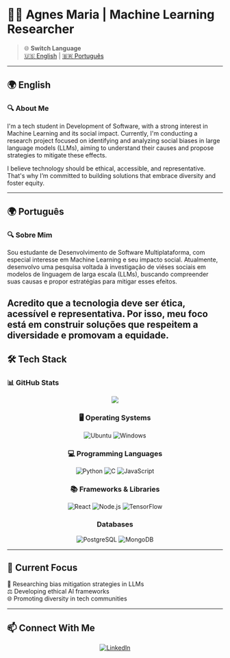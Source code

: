 # 👩‍💻 Agnes Maria | Machine Learning Researcher

> 🌐 **Switch Language**  
> [🇺🇸 English](#-agnes-maria--machine-learning-researcher) | [🇧🇷 Português](#-agnes-maria--pesquisadora-em-machine-learning)

---

## 🌍 English

### 🔍 About Me
I'm a tech student in Development of Software, with a strong interest in Machine Learning and its social impact. Currently, I'm conducting a research project focused on identifying and analyzing social biases in large language models (LLMs), aiming to understand their causes and propose strategies to mitigate these effects.

I believe technology should be ethical, accessible, and representative. That's why I’m committed to building solutions that embrace diversity and foster equity.

---

## 🌍 Português

### 🔍 Sobre Mim
Sou estudante de Desenvolvimento de Software Multiplataforma, com especial interesse em Machine Learning e seu impacto social. Atualmente, desenvolvo uma pesquisa voltada à investigação de viéses sociais em modelos de linguagem de larga escala (LLMs), buscando compreender suas causas e propor estratégias para mitigar esses efeitos.

Acredito que a tecnologia deve ser ética, acessível e representativa. Por isso, meu foco está em construir soluções que respeitem a diversidade e promovam a equidade.
---

## 🛠 Tech Stack

### 📊 GitHub Stats
<p align="center">
  <img src="https://github-readme-stats.vercel.app/api/top-langs/?username=agnesmva&layout=compact&hide=html,css&theme=transparent" />
</p>

<div align="center" style="margin: 15px 0">
  <h3> 🖥 Operating Systems </h3>
  <img src="https://img.shields.io/badge/Ubuntu-E95420?style=for-the-badge&logo=ubuntu&logoColor=white" alt="Ubuntu">
  <img src="https://img.shields.io/badge/Windows-0078D4?style=for-the-badge&logo=windows11&logoColor=white" alt="Windows">
</div>

<div align="center" style="margin: 15px 0">
  <h3> 💻 Programming Languages </h3>
  <img src="https://img.shields.io/badge/Python-3776AB?style=for-the-badge&logo=python&logoColor=white" alt="Python">
  <img src="https://img.shields.io/badge/C-00599C?style=for-the-badge&logo=c&logoColor=white" alt="C">
  <img src="https://img.shields.io/badge/JavaScript-F7DF1E?style=for-the-badge&logo=javascript&logoColor=black" alt="JavaScript">
</div>
<div align="center" style="margin: 15px 0">
  <h3>📚 Frameworks & Libraries</h3>
  <img src="https://img.shields.io/badge/React-20232A?style=for-the-badge&logo=react&logoColor=61DAFB" alt="React">
  <img src="https://img.shields.io/badge/Node.js-339933?style=for-the-badge&logo=nodedotjs&logoColor=white" alt="Node.js">
  <img src="https://img.shields.io/badge/TensorFlow-FF6F00?style=for-the-badge&logo=tensorflow&logoColor=white" alt="TensorFlow">
</div>
 
<div align="center" style="margin: 15px 0">
  <h3>Databases</h3>
  <img src="https://img.shields.io/badge/PostgreSQL-31678d?style=for-the-badge&logo=postgresql&logoColor=white" alt="PostgreSQL">
  <img src="https://img.shields.io/badge/MongoDB-00684a?style=for-the-badge&logo=mongodb&logoColor=white" alt="MongoDB">
</div>

---

## 🌱 Current Focus
🔬 Researching bias mitigation strategies in LLMs  
⚖️ Developing ethical AI frameworks  
🌐 Promoting diversity in tech communities

---

## 📫 Connect With Me
<p align="center">
  <a href="linkedin.com/in/agnesvarela">
    <img src="https://img.shields.io/badge/LinkedIn-0077B5?style=for-the-badge&logo=linkedin&logoColor=white" alt="LinkedIn">
  </a>
</p>

